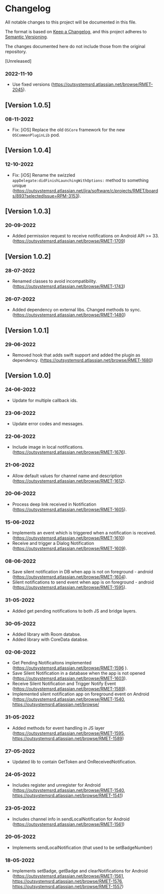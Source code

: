 # Changelog
All notable changes to this project will be documented in this file.

The format is based on [Keep a Changelog](https://keepachangelog.com/en/1.0.0/),
and this project adheres to [Semantic Versioning](https://semver.org/spec/v2.0.0.html).

The changes documented here do not include those from the original repository.

[Unreleased]
### 2022-11-10
- Use fixed versions (https://outsystemsrd.atlassian.net/browse/RMET-2045).

## [Version 1.0.5]

### 08-11-2022
- Fix: [iOS] Replace the old `OSCore` framework for the new `OSCommonPluginLib` pod.

## [Version 1.0.4]

### 12-10-2022
- Fix: [iOS] Rename the swizzled `appDelegate:didFinishLaunchingWithOptions:` method to something unique (https://outsystemsrd.atlassian.net/jira/software/c/projects/RMET/boards/893?selectedIssue=RPM-3153).

## [Version 1.0.3]

### 20-09-2022
- Added permission request to receive notifications on Android API >= 33. (https://outsystemsrd.atlassian.net/browse/RMET-1709)

## [Version 1.0.2]

### 28-07-2022
- Renamed classes to avoid incompatibility. (https://outsystemsrd.atlassian.net/browse/RMET-1743)

### 26-07-2022
- Added dependency on external libs. Changed methods to sync. (https://outsystemsrd.atlassian.net/browse/RMET-1480)

## [Version 1.0.1]

### 29-06-2022
- Removed hook that adds swift support and added the plugin as dependency. (https://outsystemsrd.atlassian.net/browse/RMET-1680)

## [Version 1.0.0]

### 24-06-2022
- Update for multiple callback ids.

### 23-06-2022
- Update error codes and messages.

### 22-06-2022
- Include image in local notifications. (https://outsystemsrd.atlassian.net/browse/RMET-1676).

### 21-06-2022
- Allow default values for channel name and description (https://outsystemsrd.atlassian.net/browse/RMET-1612).

### 20-06-2022
- Process deep link received in Notification (https://outsystemsrd.atlassian.net/browse/RMET-1605).

### 15-06-2022
- Implements an event which is triggered when a notification is received.(https://outsystemsrd.atlassian.net/browse/RMET-1610)
- Receive and trigger a Dialog Notification (https://outsystemsrd.atlassian.net/browse/RMET-1609).

### 08-06-2022
- Save silent notification in DB when app is not on foreground - android (https://outsystemsrd.atlassian.net/browse/RMET-1604).
- Silent notifications to send event when app is on foreground - android (https://outsystemsrd.atlassian.net/browse/RMET-1595).

### 31-05-2022
- Added get pending notifications to both JS and bridge layers.

### 30-05-2022
- Added library with Room databse.
- Added library with CoreData databse.

### 02-06-2022
- Get Pending Notificaitons implemented (https://outsystemsrd.atlassian.net/browse/RMET-1596 ).
- Save Silent Notification in a database when the app is not opened (https://outsystemsrd.atlassian.net/browse/RMET-1603).
- Receive Silent Notification and Trigger Notify Event (https://outsystemsrd.atlassian.net/browse/RMET-1589).
- Implemented silent notification app on foreground event on Android (https://outsystemsrd.atlassian.net/browse/RMET-1540, https://outsystemsrd.atlassian.net/browse/

### 31-05-2022
- Added methods for event handling in JS layer (https://outsystemsrd.atlassian.net/browse/RMET-1595, https://outsystemsrd.atlassian.net/browse/RMET-1589)

### 27-05-2022
- Updated lib to contain GetToken and OnReceivedNotification.

### 24-05-2022
- Includes register and unregister for Android (https://outsystemsrd.atlassian.net/browse/RMET-1540, https://outsystemsrd.atlassian.net/browse/RMET-1541)

### 23-05-2022
- Includes channel info in sendLocalNotification for Android (https://outsystemsrd.atlassian.net/browse/RMET-1561)

### 20-05-2022
- Implements sendLocalNotification (that used to be setBadgeNumber)

### 18-05-2022
- Implements setBadge, getBadge and clearNotifications for Android (https://outsystemsrd.atlassian.net/browse/RMET-1561, https://outsystemsrd.atlassian.net/browse/RMET-1576, https://outsystemsrd.atlassian.net/browse/RMET-1557)
